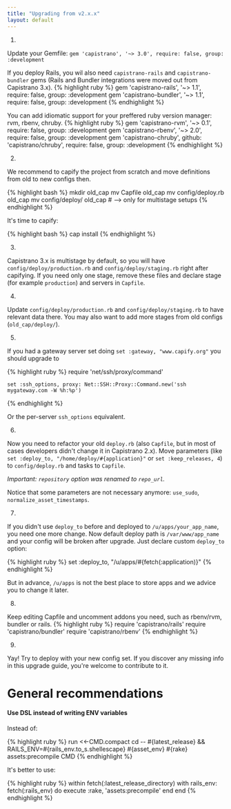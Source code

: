 ```yaml
---
title: "Upgrading from v2.x.x"
layout: default
---
```


1.
  Update your Gemfile: `gem 'capistrano', '~> 3.0', require: false, group: :development`


  If you deploy Rails, you wil also need `capistrano-rails` and `capistrano-bundler` gems (Rails and Bundler integrations were moved out from Capistrano 3.x).
  {% highlight ruby %}
    gem 'capistrano-rails',   '~> 1.1', require: false, group: :development
    gem 'capistrano-bundler', '~> 1.1', require: false, group: :development
  {% endhighlight %}

  You can add idiomatic support for your preffered ruby version manager: rvm, rbenv, chruby.
  {% highlight ruby %}
    gem 'capistrano-rvm',   '~> 0.1', require: false, group: :development
    gem 'capistrano-rbenv', '~> 2.0', require: false, group: :development
    gem 'capistrano-chruby', github: 'capistrano/chruby', require: false, group: :development
  {% endhighlight %}

2.
  We recommend to capify the project from scratch and move definitions from old to new configs then.

  {% highlight bash %}
    mkdir old_cap
    mv Capfile old_cap
    mv config/deploy.rb old_cap
    mv config/deploy/ old_cap # --> only for multistage setups
  {% endhighlight %}

  It's time to capify:

  {% highlight bash %}
    cap install
  {% endhighlight %}

3.
  Capistrano 3.x is multistage by default, so you will have `config/deploy/production.rb` and `config/deploy/staging.rb` right after capifying.
  If you need only one stage, remove these files and declare stage (for example `production`) and servers in `Capfile`.

4.
  Update `config/deploy/production.rb` and `config/deploy/staging.rb` to have relevant data there. You may also want to add more stages from old configs (`old_cap/deploy/`).

5.
  If you had a gateway server set doing `set :gateway, "www.capify.org"` you should upgrade to

  {% highlight ruby %}
    require 'net/ssh/proxy/command'

    set :ssh_options, proxy: Net::SSH::Proxy::Command.new('ssh mygateway.com -W %h:%p')
  {% endhighlight %}

  Or the per-server `ssh_options` equivalent.

6.
  Now you need to refactor your old `deploy.rb` (also `Capfile`, but in most of cases developers didn't change it in Capistrano 2.x). Move parameters (like `set :deploy_to, "/home/deploy/#{application}"` or `set :keep_releases, 4`) to `config/deploy.rb` and tasks to `Capfile`.

  *Important: `repository` option was renamed to `repo_url`.*


  Notice that some parameters are not necessary anymore: `use_sudo`, `normalize_asset_timestamps`.

7.
  If you didn't use `deploy_to` before and deployed to `/u/apps/your_app_name`, you need one more change. Now default deploy path is `/var/www/app_name` and your config will be broken after upgrade. Just declare custom `deploy_to` option:

  {% highlight ruby %}
    set :deploy_to, "/u/apps/#{fetch(:application)}"
  {% endhighlight %}

  But in advance, `/u/apps` is not the best place to store apps and we advice you to change it later.

8.
  Keep editing Capfile and uncomment addons you need, such as rbenv/rvm, bundler or rails.
  {% highlight ruby %}
    require 'capistrano/rails'
    require 'capistrano/bundler'
    require 'capistrano/rbenv'
  {% endhighlight %}

9.
  Yay! Try to deploy with your new config set. If you discover any missing info in this upgrade guide, you're welcome to contribute to it.

# General recommendations

#### Use DSL instead of writing ENV variables

Instead of:

{% highlight ruby %}
  run <<-CMD.compact
    cd -- #{latest_release} &&
    RAILS_ENV=#{rails_env.to_s.shellescape} #{asset_env} #{rake} assets:precompile
  CMD
{% endhighlight %}

It's better to use:

{% highlight ruby %}
  within fetch(:latest_release_directory)
    with rails_env: fetch(:rails_env) do
      execute :rake, 'assets:precompile'
    end
  end
{% endhighlight %}
